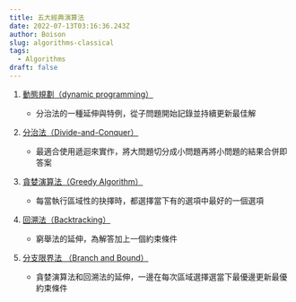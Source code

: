 ```yaml
---
title: 五大經典演算法
date: 2022-07-13T03:16:36.243Z
author: Boison
slug: algorithms-classical
tags:
  - Algorithms
draft: false
---
```

1. [動態規劃（dynamic programming）](https://boison.tw/2022/07/algorithms-dac-dp/)

   * 分治法的一種延伸與特例，從子問題開始記錄並持續更新最佳解
2. [分治法（Divide-and-Conquer）](https://boison.tw/2022/07/algorithms-dac-dp/)

   * 最適合使用遞迴來實作，將大問題切分成小問題再將小問題的結果合併即答案
3. [貪婪演算法（Greedy Algorithm）](https://boison.tw/2022/07/algorithms-greedy/)

   * 每當執行區域性的抉擇時，都選擇當下有的選項中最好的一個選項
4. [回溯法（Backtracking）](https://boison.tw/2022/07/algorithms-backtracking/)

   * 窮舉法的延伸，為解答加上一個約束條件
5. [分支限界法 （Branch and Bound）](https://boison.tw/2022/07/algorithms-bb/)

   * 貪婪演算法和回溯法的延伸，一邊在每次區域選擇選當下最優邊更新最優約束條件
